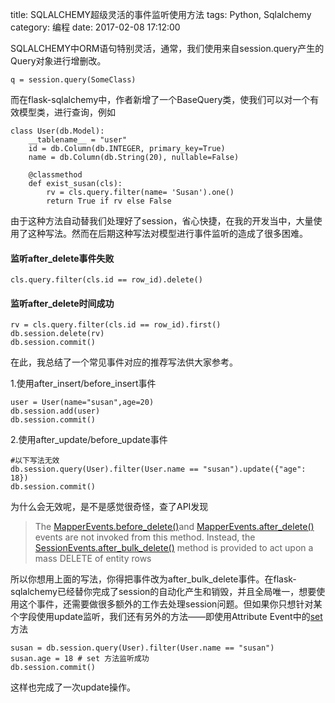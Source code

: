 title: SQLALCHEMY超级灵活的事件监听使用方法
tags: Python, Sqlalchemy
category: 编程
date: 2017-02-08 17:12:00

SQLALCHEMY中ORM语句特别灵活，通常，我们使用来自session.query产生的Query对象进行增删改。

```
q = session.query(SomeClass)
```

而在flask-sqlalchemy中，作者新增了一个BaseQuery类，使我们可以对一个有效模型类，进行查询，例如

```
class User(db.Model):
    __tablename__ = "user"
    id = db.Column(db.INTEGER, primary_key=True)
    name = db.Column(db.String(20), nullable=False)
	
    @classmethod
    def exist_susan(cls):
        rv = cls.query.filter(name= 'Susan').one()
        return True if rv else False
```

由于这种方法自动替我们处理好了session，省心快捷，在我的开发当中，大量使用了这种写法。然而在后期这种写法对模型进行事件监听的造成了很多困难。

#### 监听after_delete事件失败

```
cls.query.filter(cls.id == row_id).delete()
```

#### 监听after_delete时间成功

```
rv = cls.query.filter(cls.id == row_id).first()
db.session.delete(rv)
db.session.commit()
```

在此，我总结了一个常见事件对应的推荐写法供大家参考。

1.使用after_insert/before_insert事件
```
user = User(name="susan",age=20)
db.session.add(user)
db.session.commit()
```

2.使用after_update/before_update事件

```
#以下写法无效
db.session.query(User).filter(User.name == "susan").update({"age": 18})
db.session.commit()
```

为什么会无效呢，是不是感觉很奇怪，查了API发现

> The [MapperEvents.before_delete()](https://docs.sqlalchemy.org/en/latest/orm/events.html#sqlalchemy.orm.events.MapperEvents.before_delete)and [MapperEvents.after_delete()](https://docs.sqlalchemy.org/en/latest/orm/events.html#sqlalchemy.orm.events.MapperEvents.after_delete) events are not invoked from this method. Instead, the [SessionEvents.after_bulk_delete()](https://docs.sqlalchemy.org/en/latest/orm/events.html#sqlalchemy.orm.events.SessionEvents.after_bulk_delete) method is provided to act upon a mass DELETE of entity rows

所以你想用上面的写法，你得把事件改为after_bulk_delete事件。在flask-sqlalchemy已经替你完成了session的自动化产生和销毁，并且全局唯一，想要使用这个事件，还需要做很多额外的工作去处理session问题。但如果你只想针对某个字段使用update监听，我们还有另外的方法——即使用Attribute Event中的[set](https://docs.sqlalchemy.org/en/latest/orm/events.html#attribute-events)方法

```
susan = db.session.query(User).filter(User.name == "susan")
susan.age = 18 # set 方法监听成功
db.session.commit()
```

这样也完成了一次update操作。